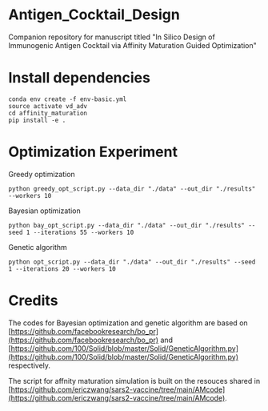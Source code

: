 # Antigen_Cocktail_Design
Companion repository for manuscript titled "In Silico Design of Immunogenic Antigen Cocktail via Affinity Maturation Guided Optimization"

# Install dependencies

```
conda env create -f env-basic.yml
source activate vd_adv
cd affinity_maturation
pip install -e .
```

# Optimization Experiment
Greedy optimization
```
python greedy_opt_script.py --data_dir "./data" --out_dir "./results" --workers 10
```
Bayesian optimization
```
python bay_opt_script.py --data_dir "./data" --out_dir "./results" --seed 1 --iterations 55 --workers 10
```

Genetic algorithm
```
python opt_script.py --data_dir "./data" --out_dir "./results" --seed 1 --iterations 20 --workers 10
```

# Credits
The codes for Bayesian optimization and genetic algorithm are based on [https://github.com/facebookresearch/bo_pr](https://github.com/facebookresearch/bo_pr) and [https://github.com/100/Solid/blob/master/Solid/GeneticAlgorithm.py](https://github.com/100/Solid/blob/master/Solid/GeneticAlgorithm.py) respectively.

The script for affnity maturation simulation is built on the resouces shared in [https://github.com/ericzwang/sars2-vaccine/tree/main/AMcode](https://github.com/ericzwang/sars2-vaccine/tree/main/AMcode).


